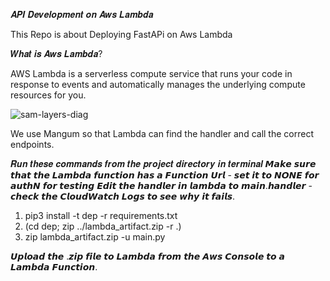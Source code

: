 𝑨𝑷𝑰 𝑫𝒆𝒗𝒆𝒍𝒐𝒑𝒎𝒆𝒏𝒕 𝒐𝒏 𝑨𝒘𝒔 𝑳𝒂𝒎𝒃𝒅𝒂

This Repo is about Deploying FastAPi on Aws Lambda

𝑾𝒉𝒂𝒕 𝒊𝒔 𝑨𝒘𝒔 𝑳𝒂𝒎𝒃𝒅𝒂?

AWS Lambda is a serverless compute service that runs your code in response to events and automatically manages the underlying compute resources for you.


![sam-layers-diag](https://github.com/AbdulSami455/API-Deployment-on-AwsLambda/assets/111019622/132b9f19-70a4-4617-b5c2-0b7838d02362)


We use Mangum so that Lambda can find the handler and call the correct endpoints.

𝑹𝒖𝒏 𝒕𝒉𝒆𝒔𝒆 𝒄𝒐𝒎𝒎𝒂𝒏𝒅𝒔 𝒇𝒓𝒐𝒎 𝒕𝒉𝒆 𝒑𝒓𝒐𝒋𝒆𝒄𝒕 𝒅𝒊𝒓𝒆𝒄𝒕𝒐𝒓𝒚 𝒊𝒏 𝒕𝒆𝒓𝒎𝒊𝒏𝒂𝒍
𝙈𝙖𝙠𝙚 𝙨𝙪𝙧𝙚 𝙩𝙝𝙖𝙩 𝙩𝙝𝙚 𝙇𝙖𝙢𝙗𝙙𝙖 𝙛𝙪𝙣𝙘𝙩𝙞𝙤𝙣 𝙝𝙖𝙨 𝙖 𝙁𝙪𝙣𝙘𝙩𝙞𝙤𝙣 𝙐𝙧𝙡 - 𝙨𝙚𝙩 𝙞𝙩 𝙩𝙤 𝙉𝙊𝙉𝙀 𝙛𝙤𝙧 𝙖𝙪𝙩𝙝𝙉 𝙛𝙤𝙧 𝙩𝙚𝙨𝙩𝙞𝙣𝙜
𝙀𝙙𝙞𝙩 𝙩𝙝𝙚 𝙝𝙖𝙣𝙙𝙡𝙚𝙧 𝙞𝙣 𝙡𝙖𝙢𝙗𝙙𝙖 𝙩𝙤 𝙢𝙖𝙞𝙣.𝙝𝙖𝙣𝙙𝙡𝙚𝙧 - 𝙘𝙝𝙚𝙘𝙠 𝙩𝙝𝙚 𝘾𝙡𝙤𝙪𝙙𝙒𝙖𝙩𝙘𝙝 𝙇𝙤𝙜𝙨 𝙩𝙤 𝙨𝙚𝙚 𝙬𝙝𝙮 𝙞𝙩 𝙛𝙖𝙞𝙡𝙨.

1. pip3 install -t dep -r requirements.txt
2. (cd dep; zip ../lambda_artifact.zip -r .)
3. zip lambda_artifact.zip -u main.py


𝙐𝙥𝙡𝙤𝙖𝙙 𝙩𝙝𝙚 .𝙯𝙞𝙥 𝙛𝙞𝙡𝙚 𝙩𝙤 𝙇𝙖𝙢𝙗𝙙𝙖 𝙛𝙧𝙤𝙢 𝙩𝙝𝙚 𝘼𝙬𝙨 𝘾𝙤𝙣𝙨𝙤𝙡𝙚 𝙩𝙤 𝙖 𝙇𝙖𝙢𝙗𝙙𝙖 𝙁𝙪𝙣𝙘𝙩𝙞𝙤𝙣.

